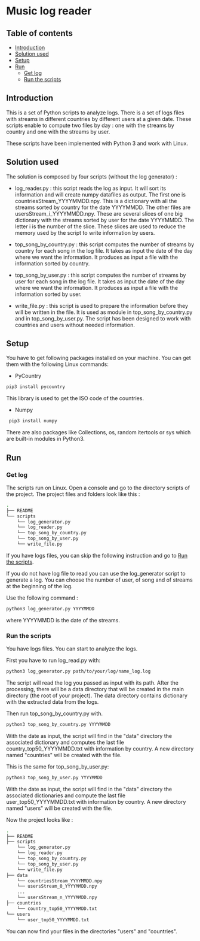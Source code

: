 # Music log reader

## Table of contents
- [Introduction](#link1)
- [Solution used](#link2)
- [Setup](#link3)
- [Run](#link4)
   - [Get log](#link5)
   - [Run the scripts](#link6)

## Introduction <a id="link1">

This is a set of Python scripts to analyze logs. There is a set of logs files with streams in different countries by different users at a given date. These scripts enable to compute two files by day : one with the streams by country and one with the streams by user.

These scripts have been implemented with Python 3 and work with Linux.

## Solution used <a id="link2">

The solution is composed by four scripts (without the log generator) : 

 - log_reader.py : this script reads the log as input. It will sort its information and will create numpy datafiles as output. The first one is countriesStream_YYYYMMDD.npy. This is a dictionary with all the streams sorted by country for the date YYYYMMDD. The other files are usersStream_i_YYYYMMDD.npy. These are several slices of one big dictionary with the streams sorted by user for the date YYYYMMDD. The letter i is the number of the slice. 
  These slices are used to reduce the memory used by the script to write information by users. 
 
 - top_song_by_country.py :  this script computes the number of streams by country for each song in the log file. It takes as input the date of the day where we want the information. It produces as input a file with the information sorted by country.
 
 - top_song_by_user.py : this script computes the number of streams by user for each song in the log file. It takes as input the date of the day where we want the information. It produces as input a file with the information sorted by user.
 
 - write_file.py : this script is used to prepare the information before they will be written in the file. It is used as module in top_song_by_country.py and in top_song_by_user.py. The script has been designed to work with countries and users without needed information.



## Setup <a id="link3">

You have to get following packages installed on your machine. You can get them with the following Linux commands:

 - PyCountry
 ```bash
 pip3 install pycountry
 ```
This library is used to get the ISO code of the countries.
 
 - Numpy
```bash
 pip3 install numpy
 ``` 
 
 There are also packages like Collections, os, random itertools or sys which are built-in modules in Python3.

## Run <a id="link4">

### Get log <a id="link5">

The scripts run on Linux. Open a console and go to the directory scripts of the project. The project files and folders look like this : 
```bash
.
├── README
└── scripts
    └── log_generator.py
    └── log_reader.py
    └── top_song_by_country.py
    └── top_song_by_user.py
    └── write_file.py
```

If you have logs files, you can skip the following instruction and go to [Run the scripts](#link6).

If you do not have log file to read you can use the log_generator script to generate a log. You can choose the number of user, of song and of streams at the beginning of the log.

Use the following command :
```bash
python3 log_generator.py YYYYMMDD
```
where YYYYMMDD is the date of the streams.

###  Run the scripts <a id="link6"> 

You have logs files. You can start to analyze the logs.

First you have to run log_read.py with:
```bash
python3 log_generator.py path/to/your/log/name_log.log
```
The script will read the log you passed as input with its path. After the processing, there will be a data directory that will be created in the main directory (the root of your project). The data directory contains dictionary with the extracted data from the logs.

Then run top_song_by_country.py with.
```bash
python3 top_song_by_country.py YYYYMMDD
```
With the date as input, the script will find in the "data" directory the associated dictionary and computes the last file country_top50_YYYYMMDD.txt with information by country. A new directory named "countries" will be created with the file.

This is the same for top_song_by_user.py:
```bash
python3 top_song_by_user.py YYYYMMDD
```
With the date as input, the script will find in the "data" directory the associated dictionaries and compute the last file user_top50_YYYYMMDD.txt with information by country. A new directory named "users" will be created with the file.


Now the project looks like :
```bash
.
├── README
├── scripts
    └── log_generator.py
    └── log_reader.py
    └── top_song_by_country.py
    └── top_song_by_user.py
    └── write_file.py
├── data
    └── countriesStream_YYYYMMDD.npy
    └── usersStream_0_YYYYMMDD.npy
    ...
    └── usersStream_n_YYYYMMDD.npy
├── countries
    └── country_top50_YYYYMMDD.txt
└── users
    └── user_top50_YYYYMMDD.txt
```

You can now find your files in the directories "users" and "countries".


